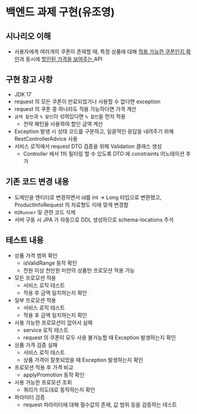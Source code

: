 # 백엔드 과제 구현(유조영)

## 시나리오 이해
- 사용자에게 여러개의 쿠폰이 존재할 때, 특정 상품에 대해 <u>적용 가능한 쿠폰인지 확인</u>과 동시에 <u>할인된 가격을 보여주는 </u> API

## 구현 참고 사항
- JDK 17
- request 의 모든 쿠폰이 만료되었거나 사용할 수 없다면 exception
- request 의 쿠폰 중 하나라도 적용 가능하다면 가격 계산
- `금액 할인`과 `% 할인`이 섞여있다면 `% 할인`을 먼저 적용
  - 전략 패턴을 사용하여 할인 금액 계산
- Exception 발생 시 상태 코드를 구분하고, 일괄적인 응답을 내려주기 위해 RestControllerAdvice 사용
- 서비스 로직에서 request DTO 검증을 위해 Validation 클래스 생성 
  - Controller 에서 1차 필터링 할 수 있도록 DTO 에 constraints 어노테이션 추가

## 기존 코드 변경 내용
- 도메인을 엔티티로 변경하면서 id를 int -> Long 타입으로 변환했고, ProductInfoRequest 의 자료형도 이에 맞게 변경함
- `H2Runner` 및 관련 코드 삭제
- 서버 구동 시 JPA 가 자동으로 DDL 생성하므로 schema-locations 주석

## 테스트 내용
- 상품 가격 범위 확인 
  - isValidRange 동작 확인
  - 천원 이상 천만원 미만의 상품만 프로모션 적용 가능
- 모든 프로모션 적용
  - 서비스 로직 테스트
  - 적용 후 금액 일치하는지 확인
- 일부 프로모션 적용
  - 서비스 로직 테스트
  - 적용 후 금액 일치하는지 확인
- 사용 가능한 프로모션이 없어서 실패
  - service 로직 테스트
  - request 의 쿠폰이 모두 사용 불가능할 때 Exception 발생하는지 확인
- 상품 가격 검증 실패
  - 서비스 로직 테스트
  - 상품 가격이 잘못되었을 때 Exception 발생하는지 확인
- 프로모션 적용 후 가격 비교
  - applyPromotion 동작 확인
- 사용 가능한 프로모션 조회
  - 쿼리가 의도대로 동작하는지 확인
- 파라미터 검증
  - request 파라미터에 대해 필수값의 존재, 값 범위 등을 검증하는 테스트 